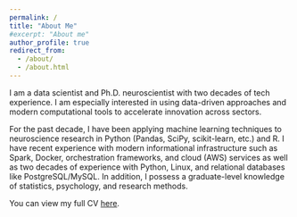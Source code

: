 ```yaml
---
permalink: /
title: "About Me"
#excerpt: "About me"
author_profile: true
redirect_from: 
  - /about/
  - /about.html
---
```


I am a data scientist and Ph.D. neuroscientist with two decades of tech experience. I am especially interested in using data-driven approaches and modern computational tools to accelerate innovation across sectors.

For the past decade, I have been applying machine learning techniques to neuroscience research in Python (Pandas, SciPy, scikit-learn, etc.) and R. I have recent experience with modern informational infrastructure such as Spark, Docker, orchestration frameworks, and cloud (AWS) services as well as two decades of experience with Python, Linux, and relational databases like PostgreSQL/MySQL. In addition, I possess a graduate-level knowledge of statistics, psychology, and research methods.

You can view my full CV [here](/cv).

